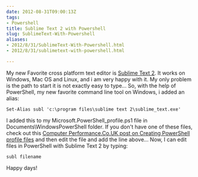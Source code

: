 ```yaml
---
date: 2012-08-31T09:00:13Z
tags:
- Powershell
title: Sublime Text 2 with Powershell
slug: SublimeText-With-Powershell
aliases:
- 2012/8/31/SublimeText-With-Powershell.html
- 2012/8/31/sublimetext-with-powershell.html

---
```

 

My new Favorite cross platform text editor is [Sublime Text 2][1]. It works on Windows, Mac OS and Linux, and i am very happy with it. My only problem is the path to start it is not exactly easy to type... So, with the help of PowerShell, my new favorite command line tool on Windows, i added an alias:

    Set-Alias subl 'c:\program files\sublime text 2\sublime_text.exe'

I added this to my Microsoft.PowerShell_profile.ps1 file in Documents\WindowsPowerShell folder. If you don't have one of these files, check out this [Computer Performance.Co.UK post on Creating PowerShell profile files][2] and then edit the file and add the line above... Now, I can edit files in PowerShell with Sublime Text 2 by typing:

    subl filename

Happy days!

[1]:http://www.sublimetext.com/2
[2]:http://www.computerperformance.co.uk/powershell/powershell_profile_ps1.htm
